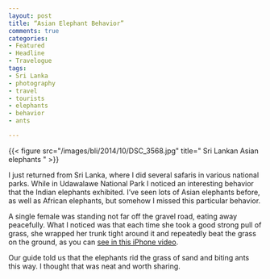 ```yaml
---
layout: post
title: “Asian Elephant Behavior”
comments: true
categories:
- Featured
- Headline
- Travelogue
tags:
- Sri Lanka
- photography
- travel
- tourists
- elephants
- behavior
- ants

---
```


{{< figure src="/images/bli/2014/10/DSC_3568.jpg" title=" Sri Lankan Asian elephants  " >}}

I just returned from Sri Lanka, where I did several safaris in various national parks. While in Udawalawe National Park I noticed an interesting behavior that the Indian elephants exhibited. I’ve seen lots of Asian elephants before, as well as African elephants, but somehow I missed this particular behavior. 

<!--more-->

A single female was standing not far off the gravel road, eating away peacefully. What I noticed was that each time she took a good strong pull of grass, she wrapped her trunk tight around it and repeatedly beat the grass on the ground, as you can [see in this iPhone video](http://youtu.be/LqPRXR_RdvE?list=UUq6TJZjUFp877PkgeJkETew).

Our guide told us that the elephants rid the grass of sand and biting ants this way. I thought that was neat and worth sharing. 

